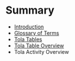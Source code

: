 # Summary

* [Introduction](README.md)
* [Glossary of Terms](chapter1.md)
* [Tola Tables](tola_tables.md)
* [Tola Table Overview](tola_table_overview.md)
* Tola Activity Overview

